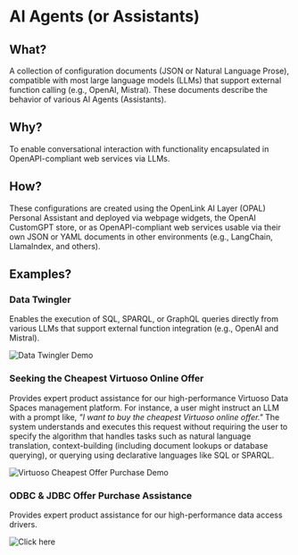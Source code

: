 # AI Agents (or Assistants)

## What?
A collection of configuration documents (JSON or Natural Language Prose), compatible with most large language models (LLMs) that support external function calling (e.g., OpenAI, Mistral). These documents describe the behavior of various AI Agents (Assistants).

## Why?
To enable conversational interaction with functionality encapsulated in OpenAPI-compliant web services via LLMs.

## How?
These configurations are created using the OpenLink AI Layer (OPAL) Personal Assistant and deployed via webpage widgets, the OpenAI CustomGPT store, or as OpenAPI-compliant web services usable via their own JSON or YAML documents in other environments (e.g., LangChain, LlamaIndex, and others).

## Examples?

### Data Twingler
Enables the execution of SQL, SPARQL, or GraphQL queries directly from various LLMs that support external function integration (e.g., OpenAI and Mistral). 

![Data Twingler Demo](https://www.openlinksw.com/data/gifs/data-twingler-sql-example.gif)

### Seeking the Cheapest Virtuoso Online Offer
Provides expert product assistance for our high-performance Virtuoso Data Spaces management platform. For instance, a user might instruct an LLM with a prompt like, *"I want to buy the cheapest Virtuoso online offer."* The system understands and executes this request without requiring the user to specify the algorithm that handles tasks such as natural language translation, context-building (including document lookups or database querying), or querying using declarative languages like SQL or SPARQL.

![Virtuoso Cheapest Offer Purchase Demo](https://www.openlinksw.com/data/gifs/cheapest-virtuoso-offer-purchase-2.gif)

### ODBC & JDBC Offer Purchase Assistance
Provides expert product assistance for our high-performance data access drivers. 

![Click here](https://www.openlinksw.com/DAV/www2.openlinksw.com//data/gifs/uda-oracle-odbc-lite-driver-custom-gpt-purchase-2.gif) 
